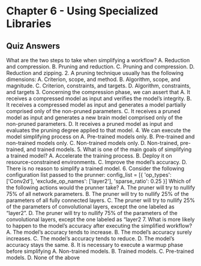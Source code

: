 # Chapter 6 - Using Specialized Libraries

## Quiz Answers

What are the two steps to take when simplifying a workflow?
A. Reduction and compression.
B. Pruning and reduction.
C. Pruning and compression.
D. Reduction and zipping.
2. A pruning technique usually has the following dimensions:
A. Criterion, scope, and method.
B. Algorithm, scope, and magnitude.
C. Criterion, constraints, and targets.
D. Algorithm, constraints, and targets
3. Concerning the compression phase, we can assert that
A. It receives a compressed model as input and verifies the model’s integrity.
B. It receives a compressed model as input and generates a model partially comprised only 
of the non-pruned parameters.
C. It receives a pruned model as input and generates a new brain model comprised only of 
the non-pruned parameters.
D. It receives a pruned model as input and evaluates the pruning degree applied to that model.
4. We can execute the model simplifying process on
A. Pre-trained models only.
B. Pre-trained and non-trained models only.
C. Non-trained models only.
D. Non-trained, pre-trained, and trained models.
5. What is one of the main goals of simplifying a trained model?
A. Accelerate the training process.
B. Deploy it on resource-constrained environments.
C. Improve the model’s accuracy.
D. There is no reason to simplify a trained model.
6. Consider the following configuration list passed to the prunner:
config_list = [{ 'op_types': ['Conv2d'],
 'exclude_op_names': ['layer2'],
 'sparse_ratio': 0.25 }]
Which of the following actions would the prunner take?
A. The pruner will try to nullify 75% of all network parameters.
B. The pruner will try to nullify 25% of the parameters of all fully connected layers.
C. The pruner will try to nullify 25% of the parameters of convolutional layers, except the 
one labeled as “layer2”.
D. The pruner will try to nullify 75% of the parameters of the convolutional layers, except 
the one labeled as “layer2
7. What is more likely to happen to the model’s accuracy after executing the simplified workflow?
A. The model’s accuracy tends to increase.
B. The model’s accuracy surely increases.
C. The model’s accuracy tends to reduce.
D. The model’s accuracy stays the same.
8. It is necessary to execute a warmup phase before simplifying
A. Non-trained models.
B. Trained models.
C. Pre-trained models.
D. None of the above
